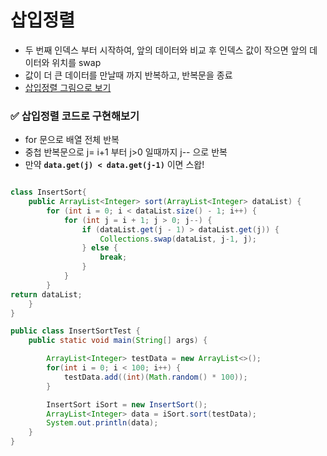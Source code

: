 # 삽입정렬
- 두 번째 인덱스 부터 시작하여, 앞의 데이터와 비교 후 인덱스 값이 작으면 앞의 데이터와 위치를 swap
- 값이 더 큰 데이터를 만날때 까지 반복하고, 반복문을 종료
- [삽입정렬 그림으로 보기](https://visualgo.net/en/sorting?slide=1)

### ✅ 삽입정렬 코드로 구현해보기

- for 문으로 배열 전체 반복
- 중첩 반복문으로 j= i+1 부터 j>0 일때까지 j-- 으로 반복
- 만약 **`data.get(j) < data.get(j-1)`** 이면 스왑! 


```java

class InsertSort{
    public ArrayList<Integer> sort(ArrayList<Integer> dataList) {
        for (int i = 0; i < dataList.size() - 1; i++) {
            for (int j = i + 1; j > 0; j--) {
                if (dataList.get(j - 1) > dataList.get(j)) {
                    Collections.swap(dataList, j-1, j);
                } else {
                    break;
                }
            }
        }
return dataList;
    }
}

public class InsertSortTest {
    public static void main(String[] args) {

        ArrayList<Integer> testData = new ArrayList<>();
        for(int i = 0; i < 100; i++) {
            testData.add((int)(Math.random() * 100));
        }

        InsertSort iSort = new InsertSort();
        ArrayList<Integer> data = iSort.sort(testData);
        System.out.println(data);
    }
}

```
